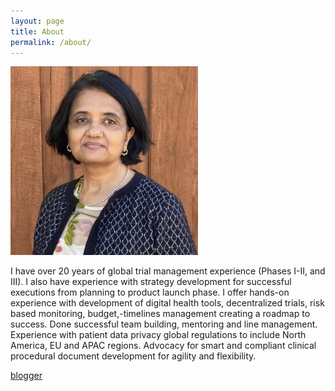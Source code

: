 ```yaml
---
layout: page
title: About
permalink: /about/
---
```


<img src="/jaya_photo.jpg" width="300" />

I have over 20 years of global trial management experience (Phases I-II, and III). I also have experience with strategy development for successful executions from planning to product launch phase. I offer hands-on experience with development of digital health tools, decentralized trials, risk based monitoring, budget,-timelines management creating a roadmap to success.  Done successful team building, mentoring and line management.  Experience with patient data privacy global regulations to include North America, EU and APAC regions.  Advocacy for smart and compliant clinical procedural document development for agility and flexibility.

[blogger](https://www.blogger.com/u/1/blog/posts/277061797503136898)





